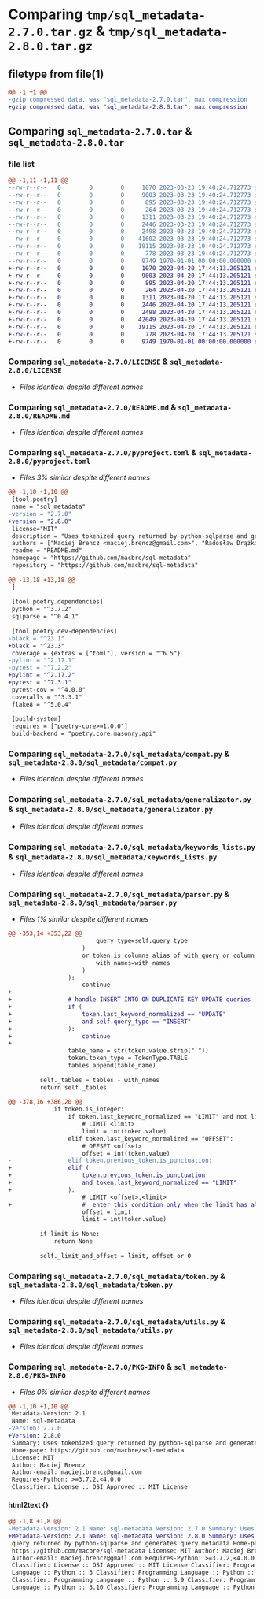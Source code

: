 # Comparing `tmp/sql_metadata-2.7.0.tar.gz` & `tmp/sql_metadata-2.8.0.tar.gz`

## filetype from file(1)

```diff
@@ -1 +1 @@
-gzip compressed data, was "sql_metadata-2.7.0.tar", max compression
+gzip compressed data, was "sql_metadata-2.8.0.tar", max compression
```

## Comparing `sql_metadata-2.7.0.tar` & `sql_metadata-2.8.0.tar`

### file list

```diff
@@ -1,11 +1,11 @@
--rw-r--r--   0        0        0     1070 2023-03-23 19:40:24.712773 sql_metadata-2.7.0/LICENSE
--rw-r--r--   0        0        0     9003 2023-03-23 19:40:24.712773 sql_metadata-2.7.0/README.md
--rw-r--r--   0        0        0      895 2023-03-23 19:40:24.712773 sql_metadata-2.7.0/pyproject.toml
--rw-r--r--   0        0        0      264 2023-03-23 19:40:24.712773 sql_metadata-2.7.0/sql_metadata/__init__.py
--rw-r--r--   0        0        0     1311 2023-03-23 19:40:24.712773 sql_metadata-2.7.0/sql_metadata/compat.py
--rw-r--r--   0        0        0     2446 2023-03-23 19:40:24.712773 sql_metadata-2.7.0/sql_metadata/generalizator.py
--rw-r--r--   0        0        0     2498 2023-03-23 19:40:24.712773 sql_metadata-2.7.0/sql_metadata/keywords_lists.py
--rw-r--r--   0        0        0    41602 2023-03-23 19:40:24.712773 sql_metadata-2.7.0/sql_metadata/parser.py
--rw-r--r--   0        0        0    19115 2023-03-23 19:40:24.712773 sql_metadata-2.7.0/sql_metadata/token.py
--rw-r--r--   0        0        0      778 2023-03-23 19:40:24.712773 sql_metadata-2.7.0/sql_metadata/utils.py
--rw-r--r--   0        0        0     9749 1970-01-01 00:00:00.000000 sql_metadata-2.7.0/PKG-INFO
+-rw-r--r--   0        0        0     1070 2023-04-20 17:44:13.205121 sql_metadata-2.8.0/LICENSE
+-rw-r--r--   0        0        0     9003 2023-04-20 17:44:13.205121 sql_metadata-2.8.0/README.md
+-rw-r--r--   0        0        0      895 2023-04-20 17:44:13.205121 sql_metadata-2.8.0/pyproject.toml
+-rw-r--r--   0        0        0      264 2023-04-20 17:44:13.205121 sql_metadata-2.8.0/sql_metadata/__init__.py
+-rw-r--r--   0        0        0     1311 2023-04-20 17:44:13.205121 sql_metadata-2.8.0/sql_metadata/compat.py
+-rw-r--r--   0        0        0     2446 2023-04-20 17:44:13.205121 sql_metadata-2.8.0/sql_metadata/generalizator.py
+-rw-r--r--   0        0        0     2498 2023-04-20 17:44:13.205121 sql_metadata-2.8.0/sql_metadata/keywords_lists.py
+-rw-r--r--   0        0        0    42049 2023-04-20 17:44:13.205121 sql_metadata-2.8.0/sql_metadata/parser.py
+-rw-r--r--   0        0        0    19115 2023-04-20 17:44:13.205121 sql_metadata-2.8.0/sql_metadata/token.py
+-rw-r--r--   0        0        0      778 2023-04-20 17:44:13.205121 sql_metadata-2.8.0/sql_metadata/utils.py
+-rw-r--r--   0        0        0     9749 1970-01-01 00:00:00.000000 sql_metadata-2.8.0/PKG-INFO
```

### Comparing `sql_metadata-2.7.0/LICENSE` & `sql_metadata-2.8.0/LICENSE`

 * *Files identical despite different names*

### Comparing `sql_metadata-2.7.0/README.md` & `sql_metadata-2.8.0/README.md`

 * *Files identical despite different names*

### Comparing `sql_metadata-2.7.0/pyproject.toml` & `sql_metadata-2.8.0/pyproject.toml`

 * *Files 3% similar despite different names*

```diff
@@ -1,10 +1,10 @@
 [tool.poetry]
 name = "sql_metadata"
-version = "2.7.0"
+version = "2.8.0"
 license="MIT"
 description = "Uses tokenized query returned by python-sqlparse and generates query metadata"
 authors = ["Maciej Brencz <maciej.brencz@gmail.com>", "Radosław Drążkiewicz <collerek@gmail.com>"]
 readme = "README.md"
 homepage = "https://github.com/macbre/sql-metadata"
 repository = "https://github.com/macbre/sql-metadata"
 
@@ -13,18 +13,18 @@
 ]
 
 [tool.poetry.dependencies]
 python = "^3.7.2"
 sqlparse = "^0.4.1"
 
 [tool.poetry.dev-dependencies]
-black = "^23.1"
+black = "^23.3"
 coverage = {extras = ["toml"], version = "^6.5"}
-pylint = "^2.17.1"
-pytest = "^7.2.2"
+pylint = "^2.17.2"
+pytest = "^7.3.1"
 pytest-cov = "^4.0.0"
 coveralls = "^3.3.1"
 flake8 = "^5.0.4"
 
 [build-system]
 requires = ["poetry-core>=1.0.0"]
 build-backend = "poetry.core.masonry.api"
```

### Comparing `sql_metadata-2.7.0/sql_metadata/compat.py` & `sql_metadata-2.8.0/sql_metadata/compat.py`

 * *Files identical despite different names*

### Comparing `sql_metadata-2.7.0/sql_metadata/generalizator.py` & `sql_metadata-2.8.0/sql_metadata/generalizator.py`

 * *Files identical despite different names*

### Comparing `sql_metadata-2.7.0/sql_metadata/keywords_lists.py` & `sql_metadata-2.8.0/sql_metadata/keywords_lists.py`

 * *Files identical despite different names*

### Comparing `sql_metadata-2.7.0/sql_metadata/parser.py` & `sql_metadata-2.8.0/sql_metadata/parser.py`

 * *Files 1% similar despite different names*

```diff
@@ -353,14 +353,22 @@
                         query_type=self.query_type
                     )
                     or token.is_columns_alias_of_with_query_or_column_in_insert_query(
                         with_names=with_names
                     )
                 ):
                     continue
+
+                # handle INSERT INTO ON DUPLICATE KEY UPDATE queries
+                if (
+                    token.last_keyword_normalized == "UPDATE"
+                    and self.query_type == "INSERT"
+                ):
+                    continue
+
                 table_name = str(token.value.strip("`"))
                 token.token_type = TokenType.TABLE
                 tables.append(table_name)
 
         self._tables = tables - with_names
         return self._tables
 
@@ -378,16 +386,20 @@
             if token.is_integer:
                 if token.last_keyword_normalized == "LIMIT" and not limit:
                     # LIMIT <limit>
                     limit = int(token.value)
                 elif token.last_keyword_normalized == "OFFSET":
                     # OFFSET <offset>
                     offset = int(token.value)
-                elif token.previous_token.is_punctuation:
+                elif (
+                    token.previous_token.is_punctuation
+                    and token.last_keyword_normalized == "LIMIT"
+                ):
                     # LIMIT <offset>,<limit>
+                    #  enter this condition only when the limit has already been parsed
                     offset = limit
                     limit = int(token.value)
 
         if limit is None:
             return None
 
         self._limit_and_offset = limit, offset or 0
```

### Comparing `sql_metadata-2.7.0/sql_metadata/token.py` & `sql_metadata-2.8.0/sql_metadata/token.py`

 * *Files identical despite different names*

### Comparing `sql_metadata-2.7.0/sql_metadata/utils.py` & `sql_metadata-2.8.0/sql_metadata/utils.py`

 * *Files identical despite different names*

### Comparing `sql_metadata-2.7.0/PKG-INFO` & `sql_metadata-2.8.0/PKG-INFO`

 * *Files 0% similar despite different names*

```diff
@@ -1,10 +1,10 @@
 Metadata-Version: 2.1
 Name: sql-metadata
-Version: 2.7.0
+Version: 2.8.0
 Summary: Uses tokenized query returned by python-sqlparse and generates query metadata
 Home-page: https://github.com/macbre/sql-metadata
 License: MIT
 Author: Maciej Brencz
 Author-email: maciej.brencz@gmail.com
 Requires-Python: >=3.7.2,<4.0.0
 Classifier: License :: OSI Approved :: MIT License
```

#### html2text {}

```diff
@@ -1,8 +1,8 @@
-Metadata-Version: 2.1 Name: sql-metadata Version: 2.7.0 Summary: Uses tokenized
+Metadata-Version: 2.1 Name: sql-metadata Version: 2.8.0 Summary: Uses tokenized
 query returned by python-sqlparse and generates query metadata Home-page:
 https://github.com/macbre/sql-metadata License: MIT Author: Maciej Brencz
 Author-email: maciej.brencz@gmail.com Requires-Python: >=3.7.2,<4.0.0
 Classifier: License :: OSI Approved :: MIT License Classifier: Programming
 Language :: Python :: 3 Classifier: Programming Language :: Python :: 3.8
 Classifier: Programming Language :: Python :: 3.9 Classifier: Programming
 Language :: Python :: 3.10 Classifier: Programming Language :: Python :: 3.11
```

